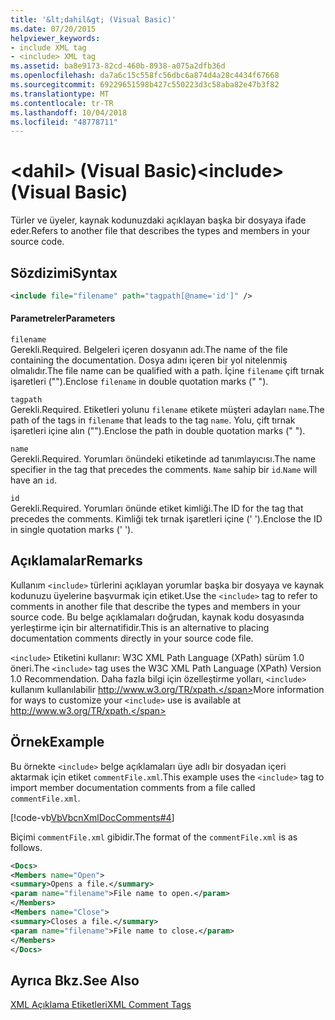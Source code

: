 ```yaml
---
title: '&lt;dahil&gt; (Visual Basic)'
ms.date: 07/20/2015
helpviewer_keywords:
- include XML tag
- <include> XML tag
ms.assetid: ba8e9173-82cd-460b-8938-a075a2dfb36d
ms.openlocfilehash: da7a6c15c558fc56dbc6a874d4a28c4434f67668
ms.sourcegitcommit: 69229651598b427c550223d3c58aba82e47b3f82
ms.translationtype: MT
ms.contentlocale: tr-TR
ms.lasthandoff: 10/04/2018
ms.locfileid: "48778711"
---
```

# <a name="ltincludegt-visual-basic"></a><span data-ttu-id="5ad9a-102">&lt;dahil&gt; (Visual Basic)</span><span class="sxs-lookup"><span data-stu-id="5ad9a-102">&lt;include&gt; (Visual Basic)</span></span>
<span data-ttu-id="5ad9a-103">Türler ve üyeler, kaynak kodunuzdaki açıklayan başka bir dosyaya ifade eder.</span><span class="sxs-lookup"><span data-stu-id="5ad9a-103">Refers to another file that describes the types and members in your source code.</span></span>  
  
## <a name="syntax"></a><span data-ttu-id="5ad9a-104">Sözdizimi</span><span class="sxs-lookup"><span data-stu-id="5ad9a-104">Syntax</span></span>  
  
```xml  
<include file="filename" path="tagpath[@name='id']" />  
```  
  
#### <a name="parameters"></a><span data-ttu-id="5ad9a-105">Parametreler</span><span class="sxs-lookup"><span data-stu-id="5ad9a-105">Parameters</span></span>  
 `filename`  
 <span data-ttu-id="5ad9a-106">Gerekli.</span><span class="sxs-lookup"><span data-stu-id="5ad9a-106">Required.</span></span> <span data-ttu-id="5ad9a-107">Belgeleri içeren dosyanın adı.</span><span class="sxs-lookup"><span data-stu-id="5ad9a-107">The name of the file containing the documentation.</span></span> <span data-ttu-id="5ad9a-108">Dosya adını içeren bir yol nitelenmiş olmalıdır.</span><span class="sxs-lookup"><span data-stu-id="5ad9a-108">The file name can be qualified with a path.</span></span> <span data-ttu-id="5ad9a-109">İçine `filename` çift tırnak işaretleri ("").</span><span class="sxs-lookup"><span data-stu-id="5ad9a-109">Enclose `filename` in double quotation marks (" ").</span></span>  
  
 `tagpath`  
 <span data-ttu-id="5ad9a-110">Gerekli.</span><span class="sxs-lookup"><span data-stu-id="5ad9a-110">Required.</span></span> <span data-ttu-id="5ad9a-111">Etiketleri yolunu `filename` etikete müşteri adayları `name`.</span><span class="sxs-lookup"><span data-stu-id="5ad9a-111">The path of the tags in `filename` that leads to the tag `name`.</span></span> <span data-ttu-id="5ad9a-112">Yolu, çift tırnak işaretleri içine alın ("").</span><span class="sxs-lookup"><span data-stu-id="5ad9a-112">Enclose the path in double quotation marks (" ").</span></span>  
  
 `name`  
 <span data-ttu-id="5ad9a-113">Gerekli.</span><span class="sxs-lookup"><span data-stu-id="5ad9a-113">Required.</span></span> <span data-ttu-id="5ad9a-114">Yorumları önündeki etiketinde ad tanımlayıcısı.</span><span class="sxs-lookup"><span data-stu-id="5ad9a-114">The name specifier in the tag that precedes the comments.</span></span> <span data-ttu-id="5ad9a-115">`Name` sahip bir `id`.</span><span class="sxs-lookup"><span data-stu-id="5ad9a-115">`Name` will have an `id`.</span></span>  
  
 `id`  
 <span data-ttu-id="5ad9a-116">Gerekli.</span><span class="sxs-lookup"><span data-stu-id="5ad9a-116">Required.</span></span> <span data-ttu-id="5ad9a-117">Yorumları önünde etiket kimliği.</span><span class="sxs-lookup"><span data-stu-id="5ad9a-117">The ID for the tag that precedes the comments.</span></span> <span data-ttu-id="5ad9a-118">Kimliği tek tırnak işaretleri içine (' ').</span><span class="sxs-lookup"><span data-stu-id="5ad9a-118">Enclose the ID in single quotation marks (' ').</span></span>  
  
## <a name="remarks"></a><span data-ttu-id="5ad9a-119">Açıklamalar</span><span class="sxs-lookup"><span data-stu-id="5ad9a-119">Remarks</span></span>  
 <span data-ttu-id="5ad9a-120">Kullanım `<include>` türlerini açıklayan yorumlar başka bir dosyaya ve kaynak kodunuzu üyelerine başvurmak için etiket.</span><span class="sxs-lookup"><span data-stu-id="5ad9a-120">Use the `<include>` tag to refer to comments in another file that describe the types and members in your source code.</span></span> <span data-ttu-id="5ad9a-121">Bu belge açıklamaları doğrudan, kaynak kodu dosyasında yerleştirme için bir alternatifidir.</span><span class="sxs-lookup"><span data-stu-id="5ad9a-121">This is an alternative to placing documentation comments directly in your source code file.</span></span>  
  
 <span data-ttu-id="5ad9a-122">`<include>` Etiketini kullanır: W3C XML Path Language (XPath) sürüm 1.0 öneri.</span><span class="sxs-lookup"><span data-stu-id="5ad9a-122">The `<include>` tag uses the W3C XML Path Language (XPath) Version 1.0 Recommendation.</span></span> <span data-ttu-id="5ad9a-123">Daha fazla bilgi için özelleştirme yolları, `<include>` kullanım kullanılabilir http://www.w3.org/TR/xpath.</span><span class="sxs-lookup"><span data-stu-id="5ad9a-123">More information for ways to customize your `<include>` use is available at http://www.w3.org/TR/xpath.</span></span>  
  
## <a name="example"></a><span data-ttu-id="5ad9a-124">Örnek</span><span class="sxs-lookup"><span data-stu-id="5ad9a-124">Example</span></span>  
 <span data-ttu-id="5ad9a-125">Bu örnekte `<include>` belge açıklamaları üye adlı bir dosyadan içeri aktarmak için etiket `commentFile.xml`.</span><span class="sxs-lookup"><span data-stu-id="5ad9a-125">This example uses the `<include>` tag to import member documentation comments from a file called `commentFile.xml`.</span></span>  
  
 [!code-vb[VbVbcnXmlDocComments#4](../../../visual-basic/language-reference/xmldoc/codesnippet/VisualBasic/include_1.vb)]  
  
 <span data-ttu-id="5ad9a-126">Biçimi `commentFile.xml` gibidir.</span><span class="sxs-lookup"><span data-stu-id="5ad9a-126">The format of the `commentFile.xml` is as follows.</span></span>  
  
```xml  
<Docs>  
<Members name="Open">  
<summary>Opens a file.</summary>  
<param name="filename">File name to open.</param>  
</Members>  
<Members name="Close">  
<summary>Closes a file.</summary>  
<param name="filename">File name to close.</param>  
</Members>  
</Docs>  
```  
  
## <a name="see-also"></a><span data-ttu-id="5ad9a-127">Ayrıca Bkz.</span><span class="sxs-lookup"><span data-stu-id="5ad9a-127">See Also</span></span>  
 [<span data-ttu-id="5ad9a-128">XML Açıklama Etiketleri</span><span class="sxs-lookup"><span data-stu-id="5ad9a-128">XML Comment Tags</span></span>](../../../visual-basic/language-reference/xmldoc/index.md)
